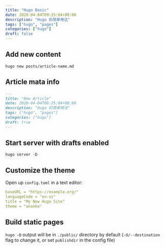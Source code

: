 ```yaml
---
title: "Hugo Basic"
date: 2020-04-04T09:25:04+08:00
description: "Hugo 的简单用法"
tags: ["hugo", "pages"]
categories: ["hugo"]
draft: false
---
```


## Add new content

`hugo new posts/article-name.md`

## Article mata info

```md
---
title: "New Article"
date: 2020-04-04T09:25:04+08:00
description: "Hugo 的简单用法"
tags: ["hugo", "pages"]
categories: ["hugo"]
draft: true
---
```

## Start server with drafts enabled

`hugo server -D`

## Customize the theme

Open up `config.toml` in a text editor:

```yaml
baseURL = "https://example.org/"
languageCode = "en-us"
title = "My New Hugo Site"
theme = "ananke"
```

## Build static pages

`hugo -D` output will be in `./public/` directory by default (`-d/--destination` flag to change it, or set `publishdir` in the config file)

[deploy]:https://segmentfault.com/a/1190000012975914